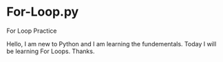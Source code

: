 # For-Loop.py
For Loop Practice

Hello, I am new to Python and I am learning the fundementals. Today I will be learning For Loops. Thanks.
